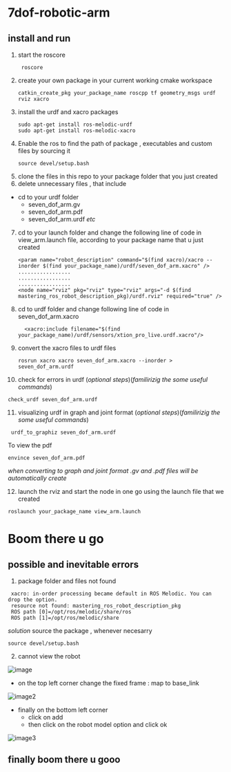 # 7dof-robotic-arm
## install and run 
1. start the roscore
   ```console
    roscore
   ```
2. create your own package in your current working cmake workspace
   ```console
   catkin_create_pkg your_package_name roscpp tf geometry_msgs urdf rviz xacro
   ```
3. install the urdf and xacro packages 
   ```console
   sudo apt-get install ros-melodic-urdf
   sudo apt-get install ros-melodic-xacro
   ```
4. Enable the ros to find the path of package , executables and custom files by sourcing it 
   ```console
   source devel/setup.bash
   ```
5. clone the files in this repo to your package folder that you just created
6. delete unnecessary files , that include
  * cd to your urdf folder
    * seven_dof_arm.gv
    * seven_dof_arm.pdf
    * seven_dof_arm.urdf
   _etc_
7. cd to your launch folder and change the following line of code in view_arm.launch file, according to your package name that u just created
   ```launch
   <param name="robot_description" command="$(find xacro)/xacro --inorder $(find your_package_name)/urdf/seven_dof_arm.xacro" />
   .................
   .................
   .................
   <node name="rviz" pkg="rviz" type="rviz" args="-d $(find mastering_ros_robot_description_pkg)/urdf.rviz" required="true" />
   ```
8. cd to urdf folder and change following line of code in seven_dof_arm.xacro
   ```xacro
     <xacro:include filename="$(find your_package_name)/urdf/sensors/xtion_pro_live.urdf.xacro"/>
   ```
9. convert the xacro files to urdf files
   ```console
   rosrun xacro xacro seven_dof_arm.xacro --inorder > seven_dof_arm.urdf
   ```
10. check for errors in urdf (_optional steps_)(_familirizig the some useful commands_)
   ```console
   check_urdf seven_dof_arm.urdf
  ```
11. visualizing urdf in graph and joint format (_optional steps_)(_familirizig the some useful commands_)
   ```console
    urdf_to_graphiz seven_dof_arm.urdf
   ```
   To view the pdf 
   ```console
   envince seven_dof_arm.pdf
   ```
   _when converting to graph and joint format .gv and .pdf files will be automatically create_
   
12. launch the rviz and start the node in one go using the launch file that we created
   ```console
   roslaunch your_package_name view_arm.launch
   ```
   # Boom there u go 
## possible and inevitable errors 
1. package folder and files not found
  ```error
   xacro: in-order processing became default in ROS Melodic. You can drop the option.
   resource not found: mastering_ros_robot_description_pkg
   ROS path [0]=/opt/ros/melodic/share/ros
   ROS path [1]=/opt/ros/melodic/share
  ```
_solution_
  source the package , whenever necesarry
  ```console
  source devel/setup.bash
  ```
2. cannot view the robot

  ![image](http://52.172.92.114/files/Screenshot%20from%202022-06-24%2022-59-37.png)
  
  * on the top left corner change the fixed frame : map to base_link
  
  ![image2](http://52.172.92.114/files/Screenshot%20from%202022-06-24%2022-59-51.png)
  
  * finally on the bottom left corner 
      * click on add 
      * then click on the robot model option and click ok
     
  ![image3](http://52.172.92.114/files/Screenshot%20from%202022-06-24%2023-00-21.png)
  
  ## finally boom there u gooo
